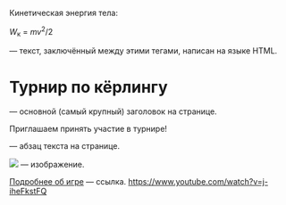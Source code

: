 <p>Кинетическая энергия тела:</p>
<p><var>W</var><sub>к</sub> = <var>m</var><var>v</var><sup>2</sup>/2</p>
<html></html> — текст, заключённый между этими тегами, написан на языке HTML.

<h1>Турнир по кёрлингу</h1> — основной (самый крупный) заголовок на странице.

<p>Приглашаем принять участие в турнире!</p> — абзац текста на странице.

<img src="/uploads/2020/09/curling-769673_640_0_1601463922.jpg"/> — изображение.

<a href="http://ru.sport-wiki.org/vidy-sporta/kyorling/">Подробнее об игре</a> — ссылка.
<meta>https://www.youtube.com/watch?v=j-iheFkstFQ
